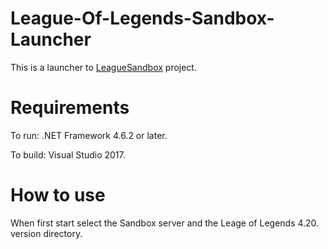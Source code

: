# League-Of-Legends-Sandbox-Launcher

This is a launcher to <a href="https://github.com/LeagueSandbox">LeagueSandbox</a> project.

# Requirements
To run: .NET Framework 4.6.2 or later.

To build: Visual Studio 2017.

# How to use
When first start select the Sandbox server and the Leage of Legends 4.20. version directory.
